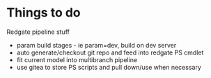 # Things to do
Redgate pipeline stuff
- param build stages - ie param=dev, build on dev server
- auto generate/checkout git repo and feed into redgate PS cmdlet
- fit current model into multibranch pipeline
- use gitea to store PS scripts and pull down/use when necessary
